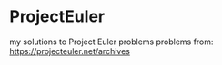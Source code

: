 # ProjectEuler
my solutions to Project Euler problems
problems from: https://projecteuler.net/archives
